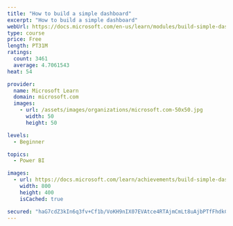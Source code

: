```yaml
---
title: "How to build a simple dashboard"
excerpt: "How to build a simple dashboard"
webUrl: https://docs.microsoft.com/en-us/learn/modules/build-simple-dashboard/
type: course
price: Free
length: PT31M
ratings:
  count: 3461
  average: 4.7061543
heat: 54

provider:
  name: Microsoft Learn
  domain: microsoft.com
  images:
    - url: /assets/images/organizations/microsoft.com-50x50.jpg
      width: 50
      height: 50

levels:
  - Beginner

topics:
  - Power BI

images:
  - url: https://docs.microsoft.com/learn/achievements/build-simple-dashboard-social.png
    width: 800
    height: 400
    isCached: true

secured: "haG7cdZ3kIn6q3fv+Cf1b/VoKH9nIX07EVAtce4RTAjmCmLt8uAjbPTfFhdkCG8XKxsPWGuaKm15UK5YoVKii0TSfQuaXgDkaBRzC9EYALsDey7s9Nl3+QfIeZ07xgejNcJEysp7iop34notnkHhx31GllWvglcsJpRdpbQBefItXS6ucrisvwviVCKBQnXd3wa3h6bBPNWxr2fb844Mh89zFtkJPG3vvWXiC9bcY/b92uRyaZitGtzCcrXK/2mQlW9n3DK7HbL7an1s87RxeSQbjQENGKxYEzKMG8YcdUR8+7JIrLHCUF4kQNa95QpY40yyLJMHsFuhvmCJR4QFCl3ONqE0VFhb03XuftdFuXkWaJQ4LvSUhKDGAwYWWpQxNByC6oMHbqYndgE6PkaFU+YNLGq+hS+6TwYn7O67pa8=;LA79LYX/fMMUTXy190SejA=="
---
```


